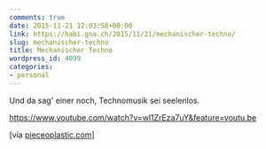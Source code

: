 ```yaml
---
comments: true
date: 2015-11-21 12:03:58+00:00
link: https://habi.gna.ch/2015/11/21/mechanischer-techno/
slug: mechanischer-techno
title: Mechanischer Techno
wordpress_id: 4099
categories:
- personal
---
```


Und da sag' einer noch, Technomusik sei seelenlos.

https://www.youtube.com/watch?v=wl1ZrEza7uY&feature=youtu.be

[via [pieceoplastic.com](https://pieceoplastic.com/index.php/7046/ruff-linkage-201547/)]
